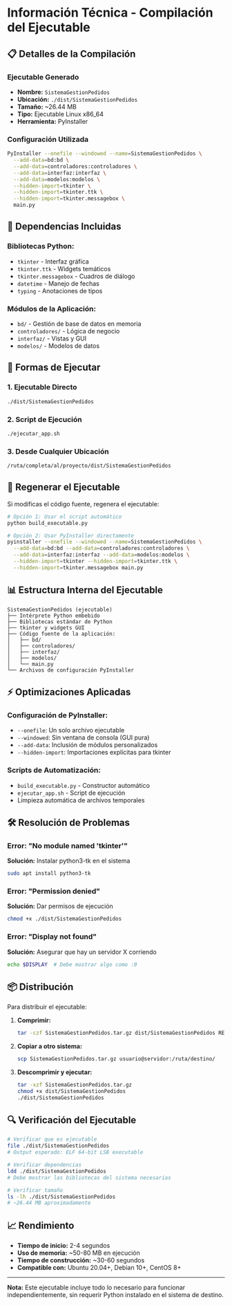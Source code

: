 # Información Técnica - Compilación del Ejecutable

## 📋 Detalles de la Compilación

### Ejecutable Generado
- **Nombre:** `SistemaGestionPedidos`
- **Ubicación:** `./dist/SistemaGestionPedidos`
- **Tamaño:** ~26.44 MB
- **Tipo:** Ejecutable Linux x86_64
- **Herramienta:** PyInstaller

### Configuración Utilizada
```bash
PyInstaller --onefile --windowed --name=SistemaGestionPedidos \
  --add-data=bd:bd \
  --add-data=controladores:controladores \
  --add-data=interfaz:interfaz \
  --add-data=modelos:modelos \
  --hidden-import=tkinter \
  --hidden-import=tkinter.ttk \
  --hidden-import=tkinter.messagebox \
  main.py
```

## 🔧 Dependencias Incluidas

### Bibliotecas Python:
- `tkinter` - Interfaz gráfica
- `tkinter.ttk` - Widgets temáticos
- `tkinter.messagebox` - Cuadros de diálogo
- `datetime` - Manejo de fechas
- `typing` - Anotaciones de tipos

### Módulos de la Aplicación:
- `bd/` - Gestión de base de datos en memoria
- `controladores/` - Lógica de negocio
- `interfaz/` - Vistas y GUI
- `modelos/` - Modelos de datos

## 🚀 Formas de Ejecutar

### 1. Ejecutable Directo
```bash
./dist/SistemaGestionPedidos
```

### 2. Script de Ejecución
```bash
./ejecutar_app.sh
```

### 3. Desde Cualquier Ubicación
```bash
/ruta/completa/al/proyecto/dist/SistemaGestionPedidos
```

## 🔄 Regenerar el Ejecutable

Si modificas el código fuente, regenera el ejecutable:

```bash
# Opción 1: Usar el script automático
python build_executable.py

# Opción 2: Usar PyInstaller directamente
pyinstaller --onefile --windowed --name=SistemaGestionPedidos \
  --add-data=bd:bd --add-data=controladores:controladores \
  --add-data=interfaz:interfaz --add-data=modelos:modelos \
  --hidden-import=tkinter --hidden-import=tkinter.ttk \
  --hidden-import=tkinter.messagebox main.py
```

## 📊 Estructura Interna del Ejecutable

```
SistemaGestionPedidos (ejecutable)
├── Intérprete Python embebido
├── Bibliotecas estándar de Python
├── tkinter y widgets GUI
├── Código fuente de la aplicación:
│   ├── bd/
│   ├── controladores/
│   ├── interfaz/
│   ├── modelos/
│   └── main.py
└── Archivos de configuración PyInstaller
```

## ⚡ Optimizaciones Aplicadas

### Configuración de PyInstaller:
- `--onefile`: Un solo archivo ejecutable
- `--windowed`: Sin ventana de consola (GUI pura)
- `--add-data`: Inclusión de módulos personalizados
- `--hidden-import`: Importaciones explícitas para tkinter

### Scripts de Automatización:
- `build_executable.py` - Constructor automático
- `ejecutar_app.sh` - Script de ejecución
- Limpieza automática de archivos temporales

## 🛠️ Resolución de Problemas

### Error: "No module named 'tkinter'"
**Solución:** Instalar python3-tk en el sistema
```bash
sudo apt install python3-tk
```

### Error: "Permission denied"
**Solución:** Dar permisos de ejecución
```bash
chmod +x ./dist/SistemaGestionPedidos
```

### Error: "Display not found"
**Solución:** Asegurar que hay un servidor X corriendo
```bash
echo $DISPLAY  # Debe mostrar algo como :0
```

## 📦 Distribución

Para distribuir el ejecutable:

1. **Comprimir:**
   ```bash
   tar -czf SistemaGestionPedidos.tar.gz dist/SistemaGestionPedidos README_EJECUTABLE.md
   ```

2. **Copiar a otro sistema:**
   ```bash
   scp SistemaGestionPedidos.tar.gz usuario@servidor:/ruta/destino/
   ```

3. **Descomprimir y ejecutar:**
   ```bash
   tar -xzf SistemaGestionPedidos.tar.gz
   chmod +x dist/SistemaGestionPedidos
   ./dist/SistemaGestionPedidos
   ```

## 🔍 Verificación del Ejecutable

```bash
# Verificar que es ejecutable
file ./dist/SistemaGestionPedidos
# Output esperado: ELF 64-bit LSB executable

# Verificar dependencias
ldd ./dist/SistemaGestionPedidos
# Debe mostrar las bibliotecas del sistema necesarias

# Verificar tamaño
ls -lh ./dist/SistemaGestionPedidos
# ~26.44 MB aproximadamente
```

## 📈 Rendimiento

- **Tiempo de inicio:** 2-4 segundos
- **Uso de memoria:** ~50-80 MB en ejecución
- **Tiempo de construcción:** ~30-60 segundos
- **Compatible con:** Ubuntu 20.04+, Debian 10+, CentOS 8+

---

**Nota:** Este ejecutable incluye todo lo necesario para funcionar independientemente, sin requerir Python instalado en el sistema de destino.
